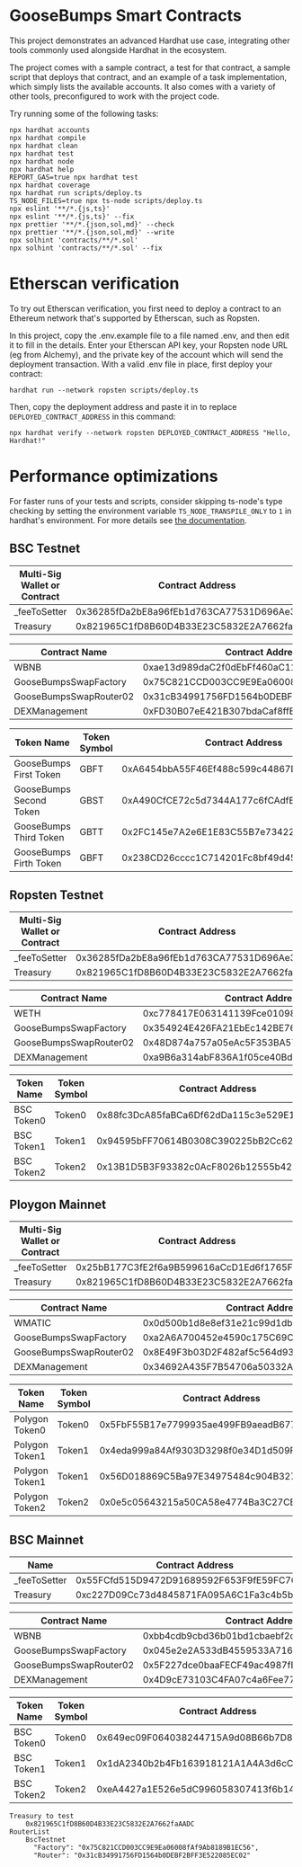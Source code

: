 # GooseBumps Smart Contracts

This project demonstrates an advanced Hardhat use case, integrating other tools commonly used alongside Hardhat in the ecosystem.

The project comes with a sample contract, a test for that contract, a sample script that deploys that contract, and an example of a task implementation, which simply lists the available accounts. It also comes with a variety of other tools, preconfigured to work with the project code.

Try running some of the following tasks:

```shell
npx hardhat accounts
npx hardhat compile
npx hardhat clean
npx hardhat test
npx hardhat node
npx hardhat help
REPORT_GAS=true npx hardhat test
npx hardhat coverage
npx hardhat run scripts/deploy.ts
TS_NODE_FILES=true npx ts-node scripts/deploy.ts
npx eslint '**/*.{js,ts}'
npx eslint '**/*.{js,ts}' --fix
npx prettier '**/*.{json,sol,md}' --check
npx prettier '**/*.{json,sol,md}' --write
npx solhint 'contracts/**/*.sol'
npx solhint 'contracts/**/*.sol' --fix
```

# Etherscan verification

To try out Etherscan verification, you first need to deploy a contract to an Ethereum network that's supported by Etherscan, such as Ropsten.

In this project, copy the .env.example file to a file named .env, and then edit it to fill in the details. Enter your Etherscan API key, your Ropsten node URL (eg from Alchemy), and the private key of the account which will send the deployment transaction. With a valid .env file in place, first deploy your contract:

```shell
hardhat run --network ropsten scripts/deploy.ts
```

Then, copy the deployment address and paste it in to replace `DEPLOYED_CONTRACT_ADDRESS` in this command:

```shell
npx hardhat verify --network ropsten DEPLOYED_CONTRACT_ADDRESS "Hello, Hardhat!"
```

# Performance optimizations

For faster runs of your tests and scripts, consider skipping ts-node's type checking by setting the environment variable `TS_NODE_TRANSPILE_ONLY` to `1` in hardhat's environment. For more details see [the documentation](https://hardhat.org/guides/typescript.html#performance-optimizations).

## BSC Testnet

| Multi-Sig Wallet or Contract | Contract Address |
|-------------------|------------------|
| _feeToSetter | 0x36285fDa2bE8a96fEb1d763CA77531D696Ae3B0b |
| Treasury | 0x821965C1fD8B60D4B33E23C5832E2A7662faAADC |

| Contract Name | Contract Address |
|-------------------|------------------|
| WBNB | 0xae13d989daC2f0dEbFf460aC112a837C89BAa7cd |
| GooseBumpsSwapFactory | 0x75C821CCD003CC9E9Ea06008fAf9Ab8189B1EC56 |
| GooseBumpsSwapRouter02 | 0x31cB34991756FD1564b0DEBF2BFF3E522085EC02 |
| DEXManagement | 0xFD30B07eE421B307bdaCaf8ffE7329bF684227B2 |

| Token Name | Token Symbol | Contract Address | Pair Address |
|-------------------|-------------------|------------------|------------------|
| GooseBumps First Token | GBFT | 0xA6454bbA55F46Ef488c599c44867DF5eE3D6F543 | 0x3755298811C230597a075EFA05725930Aa38A0B8 |
| GooseBumps Second Token | GBST | 0xA490CfCE72c5d7344A177c6fCAdfBf0991816e93 |0xE76eE04D2A58Aeaff36763DD82E778d860501751 |
| GooseBumps Third Token | GBTT | 0x2FC145e7A2e6E1E83C55B7e73422072B70C73A77 | 0x4365E31B76196D23b143178A5f845D47c196766b |
| GooseBumps Firth Token | GBFT | 0x238CD26cccc1C714201Fc8bf49d453a39f494209 | 0xdeEeB6041bD4E3922E18f1F25771C71d7F64579e |

## Ropsten Testnet

| Multi-Sig Wallet or Contract | Contract Address |
|-------------------|------------------|
| _feeToSetter | 0x36285fDa2bE8a96fEb1d763CA77531D696Ae3B0b |
| Treasury | 0x821965C1fD8B60D4B33E23C5832E2A7662faAADC |

| Contract Name | Contract Address |
|-------------------|------------------|
| WETH | 0xc778417E063141139Fce010982780140Aa0cD5Ab |
| GooseBumpsSwapFactory | 0x354924E426FA21EbEc142BE760753D4407b8a59E |
| GooseBumpsSwapRouter02 | 0x48D874a757a05eAc5F353BA570266D39698F69F6 |
| DEXManagement | 0xa9B6a314abF836A1f05ce40Bd857fd89356083b5 |

| Token Name | Token Symbol | Contract Address | Pair Address |
|-------------------|-------------------|------------------|------------------|
| BSC Token0 | Token0 | 0x88fc3DcA85faBCa6Df62dDa115c3e529E19c369b |  |
| BSC Token1 | Token1 | 0x94595bFF70614B0308C390225bB2Cc622F6b6721 |  |
| BSC Token2 | Token2 | 0x13B1D5B3F93382c0AcF8026b12555b427DA2Eb7e |  |

## Ploygon Mainnet

| Multi-Sig Wallet or Contract | Contract Address |
|-------------------|------------------|
| _feeToSetter | 0x25bB177C3fE2f6a9B599616aCcD1Ed6f1765F2EB |
| Treasury | 0x821965C1fD8B60D4B33E23C5832E2A7662faAADC |

| Contract Name | Contract Address |
|-------------------|------------------|
| WMATIC | 0x0d500b1d8e8ef31e21c99d1db9a6444d3adf1270 |
| GooseBumpsSwapFactory | 0xa2A6A700452e4590c175C69C84c09655AbBC942F |
| GooseBumpsSwapRouter02 | 0x8E49F3b03D2F482af5c564d933f44De7FDD9C746 |
| DEXManagement | 0x34692A435F7B54706a50332AF61f5Be83D5b1a47 |

| Token Name | Token Symbol | Contract Address | Pair Address |
|-------------------|-------------------|------------------|------------------|
| Polygon Token0 | Token0 | 0x5FbF55B17e7799935ae499FB9aeadB677CA88566 |  |
| Polygon Token1 | Token1 | 0x4eda999a84Af9303D3298f0e34D1d509F6999DDF |  |
| Polygon Token1 | Token1 | 0x56D018869C5Ba97E34975484c904B32799111D87 |  |
| Polygon Token2 | Token2 | 0x0e5c05643215a50CA58e4774Ba3C27CEfe7310EF |  |

## BSC Mainnet

| Name | Contract Address |
|-------------------|------------------|
| _feeToSetter | 0x55FCfd515D9472D91689592F653F9fE59FC7663e |
| Treasury | 0xc227D09Cc73d4845871FA095A6C1Fa3c4b5b0fE1 |

| Contract Name | Contract Address |
|-------------------|------------------|
| WBNB | 0xbb4cdb9cbd36b01bd1cbaebf2de08d9173bc095c |
| GooseBumpsSwapFactory | 0x045e2e2A533dB4559533A71631962836c7802834 |
| GooseBumpsSwapRouter02 | 0x5F227dce0baaFECF49ac4987fB5c07A993d36291 |
| DEXManagement | 0x4D9cE73103C4FA07c4a6Fee7749CE37ec2804722 |

| Token Name | Token Symbol | Contract Address | Pair Address |
|-------------------|-------------------|------------------|------------------|
| BSC Token0 | Token0 | 0x649ec09F064038244715A9d08B66b7D84db4449A |  |
| BSC Token1 | Token1 | 0x1dA2340b2b4Fb163918121A1A4A3d6cC6a9Ab3Ca |  |
| BSC Token2 | Token2 | 0xeA4427a1E526e5dC996058307413f6b14E1b7Cb7 |  |

````
Treasury to test
	0x821965C1fD8B60D4B33E23C5832E2A7662faAADC
RouterList
	BscTestnet
      "Factory": "0x75C821CCD003CC9E9Ea06008fAf9Ab8189B1EC56",
      "Router": "0x31cB34991756FD1564b0DEBF2BFF3E522085EC02"
````